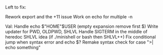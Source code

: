Left to fix:

Rework export and the +11 issue
Work on echo for multiple -n

Val: 
Handle echo $"HOME"$USER (empty expansion remove first $)
Write updater for PWD, OLDPWD, SHLVL
Handle SIGTERM in the middle of heredoc
SHLVL idea (if ./minishell or bash then SHLVL++)
Fix conditional jump when syntax error and echo $?
Remake syntax check for case ">| echo something"
  
